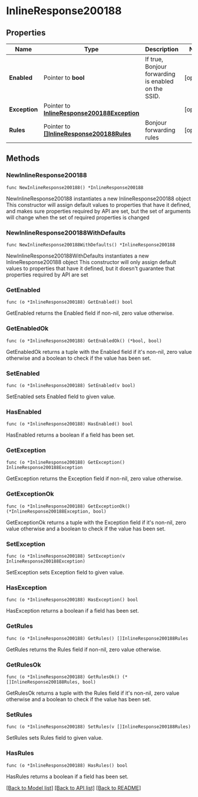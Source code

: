 # InlineResponse200188

## Properties

Name | Type | Description | Notes
------------ | ------------- | ------------- | -------------
**Enabled** | Pointer to **bool** | If true, Bonjour forwarding is enabled on the SSID. | [optional] 
**Exception** | Pointer to [**InlineResponse200188Exception**](InlineResponse200188Exception.md) |  | [optional] 
**Rules** | Pointer to [**[]InlineResponse200188Rules**](InlineResponse200188Rules.md) | Bonjour forwarding rules | [optional] 

## Methods

### NewInlineResponse200188

`func NewInlineResponse200188() *InlineResponse200188`

NewInlineResponse200188 instantiates a new InlineResponse200188 object
This constructor will assign default values to properties that have it defined,
and makes sure properties required by API are set, but the set of arguments
will change when the set of required properties is changed

### NewInlineResponse200188WithDefaults

`func NewInlineResponse200188WithDefaults() *InlineResponse200188`

NewInlineResponse200188WithDefaults instantiates a new InlineResponse200188 object
This constructor will only assign default values to properties that have it defined,
but it doesn't guarantee that properties required by API are set

### GetEnabled

`func (o *InlineResponse200188) GetEnabled() bool`

GetEnabled returns the Enabled field if non-nil, zero value otherwise.

### GetEnabledOk

`func (o *InlineResponse200188) GetEnabledOk() (*bool, bool)`

GetEnabledOk returns a tuple with the Enabled field if it's non-nil, zero value otherwise
and a boolean to check if the value has been set.

### SetEnabled

`func (o *InlineResponse200188) SetEnabled(v bool)`

SetEnabled sets Enabled field to given value.

### HasEnabled

`func (o *InlineResponse200188) HasEnabled() bool`

HasEnabled returns a boolean if a field has been set.

### GetException

`func (o *InlineResponse200188) GetException() InlineResponse200188Exception`

GetException returns the Exception field if non-nil, zero value otherwise.

### GetExceptionOk

`func (o *InlineResponse200188) GetExceptionOk() (*InlineResponse200188Exception, bool)`

GetExceptionOk returns a tuple with the Exception field if it's non-nil, zero value otherwise
and a boolean to check if the value has been set.

### SetException

`func (o *InlineResponse200188) SetException(v InlineResponse200188Exception)`

SetException sets Exception field to given value.

### HasException

`func (o *InlineResponse200188) HasException() bool`

HasException returns a boolean if a field has been set.

### GetRules

`func (o *InlineResponse200188) GetRules() []InlineResponse200188Rules`

GetRules returns the Rules field if non-nil, zero value otherwise.

### GetRulesOk

`func (o *InlineResponse200188) GetRulesOk() (*[]InlineResponse200188Rules, bool)`

GetRulesOk returns a tuple with the Rules field if it's non-nil, zero value otherwise
and a boolean to check if the value has been set.

### SetRules

`func (o *InlineResponse200188) SetRules(v []InlineResponse200188Rules)`

SetRules sets Rules field to given value.

### HasRules

`func (o *InlineResponse200188) HasRules() bool`

HasRules returns a boolean if a field has been set.


[[Back to Model list]](../README.md#documentation-for-models) [[Back to API list]](../README.md#documentation-for-api-endpoints) [[Back to README]](../README.md)


